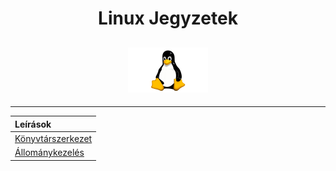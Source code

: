 <h1 align="center" color="orange">
    Linux Jegyzetek
</h1>
<h2 align="center">
    <img src=".pictures/linux-logo.png" width="128" alt="tux"/>
</h2>

---

| Leírások |
| :------- |
| [Könyvtárszerkezet](.contents/directory-structure.md) |
| [Állománykezelés](.contents/stock-management.md) |

